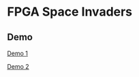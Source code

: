 # FPGA Space Invaders

## Demo
[Demo 1](https://drive.google.com/file/d/1B-FDbZy10yznWIRKXLwLYr0Urf3WHh24/view?usp=sharing)

[Demo 2](https://drive.google.com/file/d/1BDNY776Zg7UWm1MgSbXpAVcPHCtxFGng/view?usp=sharing)

